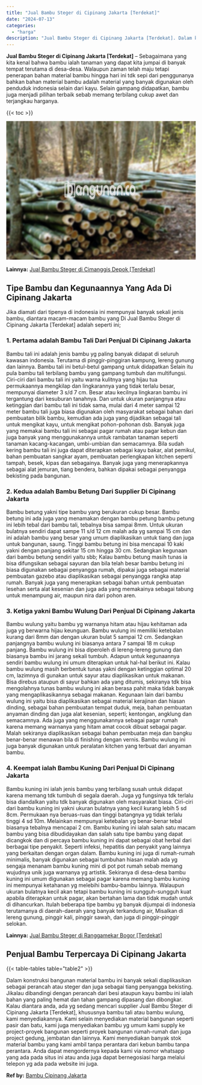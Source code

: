 ```yaml
---
title: "Jual Bambu Steger di Cipinang Jakarta [Terdekat]"
date: "2024-07-13"
categories: 
  - "harga"
description: "Jual Bambu Steger di Cipinang Jakarta [Terdekat]. Dalam konstruksi bangunan material bambu ini banyak sekali diaplikasikan sebagai perancah atau steger dan j..."
---
```


**Jual Bambu Steger di Cipinang Jakarta \[Terdekat\]** – Sebagaimana yang kita kenal bahwa bambu ialah tanaman yang dapat kita jumpai di banyak tempat terutama di desa-desa. Walaupun zaman telah maju tetapi penerapan bahan material bambu hingga hari ini tdk sepi dari penggunanya bahkan bahan material bambu adalah material yang banyak digunakan oleh penduduk indonesia selain dari kayu. Selain gampang didapatkan, bambu juga menjadi pilihan terbaik sebab memang terbilang cukup awet dan terjangkau harganya.

{{< toc >}}

![Jual Bambu Steger di Cipinang Jakarta [Terdekat]](/images/jual-bambu-tali-32.png)

**Lainnya:** [Jual Bambu Steger di Cimanggis Depok \[Terdekat\]](https://bambu.bangunan.co/jual-bambu-steger-di-cimanggis-depok-terdekat/)

## Tipe Bambu dan Kegunaannya Yang Ada Di Cipinang Jakarta

Jika diamati dari tipenya di indonesia ini mempunyai banyak sekali jenis bambu, diantara macam-macam bambu yang Di Jual Bambu Steger di Cipinang Jakarta \[Terdekat\] adalah seperti ini;

### 1\. Pertama adalah Bambu Tali Dari Penjual Di Cipinang Jakarta

Bambu tali ini adalah jenis bambu yg paling banyak didapat di seluruh kawasan indonesia. Terutama di pinggir-pinggiran kampung, lereng gunung dan lainnya. Bambu tali ini betul-betul gampang untuk didapatkan Selain itu pula bambu tali terbilang bambu yang gampang tumbuh dan multifungsi. Ciri-ciri dari bambu tali ini yaitu warna kulitnya yang hijau tua permukaannya mengkilap dan lingkarannya yang tidak terlalu besar, mempunyai diameter 3 s/d 7 cm. Besar atau kecilnya lingkaran bambu ini tergantung dari kesuburan tanahnya. Dan untuk ukuran panjangnya atau ketinggian dari bambu tali ini tidak sama, mulai dari 4 meter sampai 12 meter bambu tali juga biasa digunakan oleh masyarakat sebagai bahan dari pembuatan bilik bambu, kemudian ada juga yang dijadikan sebagai tali untuk mengikat kayu, untuk mengikat pohon-pohonan dsb. Banyak juga yang memakai bambu tali ini sebagai pagar rumah atau pagar kebun dan juga banyak yang menggunakannya untuk rambatan tanaman seperti tanaman kacang-kacangan, umbi-umbian dan semacamnya. Bila sudah kering bambu tali ini juga dapat diterapkan sebagai kayu bakar, alat pemikul, bahan pembuatan sangkar ayam, pembuatan perlengkapan kitchen seperti tampah, besek, kipas dan sebagainya. Banyak juga yang menerapkannya sebagai alat jemuran, tiang bendera, bahkan dipakai sebagai penyangga bekisting pada bangunan.

### 2\. Kedua adalah Bambu Betung Dari Supplier Di Cipinang Jakarta

Bambu betung yakni tipe bambu yang berukuran cukup besar. Bambu betung ini ada juga yang menamakan dengan bambu petung bambu petung ini lebih tebal dari bambu tali, tebalnya bisa sampai 8mm. Untuk ukuran bulatnya sendiri dapat sampe 11 s/d 12 cm malah ada yg sampai 15 cm dan ini adalah bambu yang besar yang umum diaplikasikan untuk tiang dan juga untuk bangunan, saung. Tinggi bambu betung ini bisa mencapai 10 kaki yakni dengan panjang sekitar 15 cm hingga 30 cm. Sedangkan kegunaan dari bambu betung sendiri yaitu sbb; Kalau bambu betung masih tunas ia bisa difungsikan sebagai sayuran dan bila telah besar bambu betung ini biasa digunakan sebagai penyangga rumah, dipakai juga sebagai material pembuatan gazebo atau diaplikasikan sebagai penyangga rangka atap rumah. Banyak juga yang menerapkan sebagai bahan untuk pembuatan lesehan serta alat kesenian dan juga ada yang memakainya sebagai tabung untuk menampung air, maupun nira dari pohon aren.

### 3\. Ketiga yakni Bambu Wulung Dari Penjual Di Cipinang Jakarta

Bambu wulung yaitu bambu yg warnanya hitam atau hijau kehitaman ada juga yg berwarna hijau keunguan. Bambu wulung ini memiliki ketebalan kurang dari 8mm dan dengan ukuran bulat 5 sampai 12 cm. Sedangkan panjangnya bambu wulung ini biasanya antara 7 sampai 18 m cukup panjang. Bambu wulung ini bisa diperoleh di lereng-lereng gunung dan biasanya bambu ini jarang sekali tumbuh. Adapun untuk kegunaannya sendiri bambu wulung ini umum diterapkan untuk hal-hal berikut ini. Kalau bambu wulung masih berbentuk tunas yakni dengan ketinggian optimal 20 cm, lazimnya di gunakan untuk sayur atau diaplikasikan untuk makanan. Bisa direbus ataupun di sayur bahkan ada yang ditumis, sekiranya tdk bisa mengolahnya tunas bambu wulung ini akan berasa pahit maka tidak banyak yang mengaplikasikannya sebagai makanan. Kegunaan lain dari bambu wulung ini yaitu bisa diaplikasikan sebagai material kerajinan dan hiasan dinding, sebagai bahan pembuatan tempat duduk, meja, bahan pembuatan anyaman dinding dan juga alat kesenian, seperti; kentongan, angklung dan semacamnya. Ada juga yang menggunakannya sebagai pagar rumah karena memang warnanya yang hitam amat cocok dibuat sebagai pagar. Malah sekiranya diaplikasikan sebagai bahan pembuatan meja dan bangku benar-benar menawan bila di finishing dengan vernis. Bambu wulung ini juga banyak digunakan untuk peralatan kitchen yang terbuat dari anyaman bambu.

### 4\. Keempat ialah Bambu Kuning Dari Penjual Di Cipinang Jakarta

Bambu kuning ini ialah jenis bambu yang terbilang susah untuk didapat karena memang tdk tumbuh di segala daerah. Juga yg fungsinya tdk terlalu bisa diandalkan yaitu tdk banyak digunakan oleh masyarakat biasa. Ciri-ciri dari bambu kuning ini yakni ukuran bulatnya yang kecil kurang lebih 5 sd 8cm. Permukaan nya beruas-ruas dan tinggi batangnya yg tidak terlalu tinggi 4 sd 10m. Melainkan mempunyai ketebalan yg benar-benar tebal biasanya tebalnya mencapai 2 cm. Bambu kuning ini ialah salah satu macam bambu yang bisa dibudidayakan dan salah satu tipe bambu yang dapat dicangkok dan di percaya bambu kuning ini dapat sebagai obat herbal dari berbagai tipe penyakit. Seperti infeksi, hepatitis dan penyakit yang lainnya yang berkaitan dengan organ dalam. Bambu kuning ini juga di rumah-rumah minimalis, banyak digunakan sebagai tumbuhan hiasan malah ada yg sengaja menanam bambu kuning mini di pot pot rumah sebab memang wujudnya unik juga warnanya yg artistik. Sekiranya di desa-desa bambu kuning ini umum digunakan sebagai pagar karena memang bambu kuning ini mempunyai ketahanan yg melebihi bambu-bambu lainnya. Walaupun ukuran bulatnya kecil akan tetapi bambu kuning ini sungguh-sungguh kuat apabila diterapkan untuk pagar, akan bertahan lama dan tidak mudah untuk di dihancurkan. Itulah beberapa tipe bambu yg banyak dijumpai di indonesia terutamanya di daerah-daerah yang banyak terkandung air, Misalkan di lereng gunung, pinggir kali, pinggir sawah, dan juga di pinggir-pinggir selokan.

**Lainnya:** [Jual Bambu Steger di Ranggamekar Bogor \[Terdekat\]](https://bambu.bangunan.co/jual-bambu-steger-di-ranggamekar-bogor-terdekat/)

## Penjual Bambu Terpercaya Di Cipinang Jakarta

{{< table-tables table="table2" >}}

Dalam konstruksi bangunan material bambu ini banyak sekali diaplikasikan sebagai perancah atau steger dan juga sebagai tiang penyangga bekisting. Jikalau dibandingi dengan perancah dari besi ataupun kayu bambu ini ialah bahan yang paling hemat dan tahan gampang dipasang dan dibongkar. Kalau diantara anda, ada yg sedang mencari supplier Jual Bambu Steger di Cipinang Jakarta \[Terdekat\], khususnya bambu tali atau bambu wulung, kami menyediakannya. Kami selain menyediakan material bangunan seperti pasir dan batu, kami juga menyediakan bambu yg umum kami supply ke project-proyek bangunan seperti proyek bangunan rumah-rumah dan juga project gedung, jembatan dan lainnya. Kami menyediakan banyak stok material bambu yang kami ambil tanpa perantara dari kebun bambu tanpa perantara. Anda dapat mengordernya kepada kami via nomor whatsapp yang ada pada situs ini atau anda juga dapat bernegosiasi harga melalui telepon yg ada pada website ini juga.

**Ref by:** [Bambu Cipinang Jakarta](https://id.wikipedia.org/wiki/Bambu)
